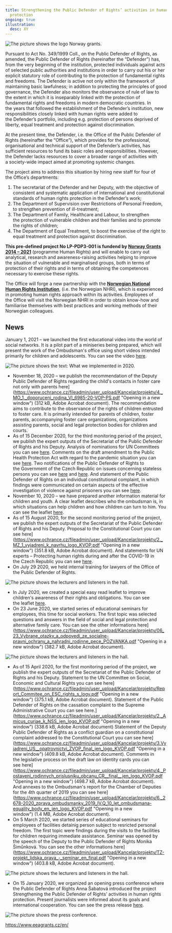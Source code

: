 ```yaml
---
title: Strengthening the Public Defender of Rights’ activities in human rights
  protection
ongoing: true
illustration:
  desc: XY
---
```


![The picture shows the logo Norway grants.](norway_grants_2.png)

Pursuant to Act No. 349/1999 Coll., on the Public Defender of Rights, as amended, the Public Defender of Rights (hereinafter the “Defender”) has, from the very beginning of the institution, protected individuals against acts of selected public authorities and institutions in order to carry out his or her explicit statutory role of contributing to the protection of fundamental rights and freedoms. The Defender is active not only within the framework of maintaining basic lawfulness; in addition to protecting the principles of good governance, the Defender also monitors the observance of rule of law to the extent in which it is inseparably linked with the protection of fundamental rights and freedoms in modern democratic countries. In the years that followed the establishment of the Defender’s institution, new responsibilities closely linked with human rights were added to the Defender’s portfolio, including e.g. protection of persons deprived of liberty, equal treatment and protection against discrimination.

At the present time, the Defender, i.e. the Office of the Public Defender of Rights (hereinafter the “Office”), which provides for the professional, organisational and technical support of the Defender’s activities, has sufficient resources to fund its basic roles and responsibilities. However, the Defender lacks resources to cover a broader range of activities with a society-wide impact aimed at promoting systemic changes.

The project aims to address this situation by hiring new staff for four of the Office’s departments:

1. The secretariat of the Defender and her Deputy, with the objective of consistent and systematic application of international and constitutional standards of human rights protection in the Defender’s work;
2. The Department of Supervision over Restrictions of Personal Freedom, to strengthen prevention of ill-treatment;
3. The Department of Family, Healthcare and Labour, to strengthen the protection of vulnerable children and their families and to promote the rights of children;
4. The Department of Equal Treatment, to boost the exercise of the right to equal treatment and protection against discrimination.

**This pre-defined project No LP-PDP3-001 is fundend by [Norway Grants 2014 – 2021](https://www.eeagrants.cz/en/programmes/human-rights/general-information)** (programme Human Rights) and will enable to carry out analytical, research and awareness-raising activities helping to improve the situation of vulnerable and marginalised groups, both in terms of protection of their rights and in terms of obtaining the competences necessary to exercise these rights.

The Office will forge a new partnership with the **[Norwegian National Human Rights Institution](https://www.nhri.no/)**, (i.e. the Norwegian NHRI), which is experienced in promoting human rights approach within its activities. Employees of the Office will visit the Norwegian NHRI in order to obtain know-how and familiarise themselves with best practices and working methods of their Norwegian colleagues.

## News

January 1, 2021 – we launched the first educational video into the world of social networks. It is a pilot part of a miniseries being prepared, which will present the work of the Ombudsman's office using short videos intended primarily for children and adolescents. You can see the video [here](https://www.youtube.com/watch?v=iiw2OM4jDbA).

![The picture shows the text: What we implemented in 2020.](what_we_implemented.jpg)

- November 18, 2020 – we publish the recommendation of the Deputy Public Defender of Rights regarding the child's contacts in foster care not only with parents here](https://www.ochrance.cz/fileadmin/user_upload/Kancelar/projekty/4._MO_1._doporuceni_rodina_VI_6985-20-VOP-PS.pdf "Opening in a new window") (312 kB, Adobe Acrobat document). The recommendation aims to contribute to the observance of the rights of children entrusted to foster care. It is primarily intended for parents of children, foster parents, accompanying foster care organizations, organizations assisting parents, social and legal protection bodies for children and courts.
- As of 15 December 2020, for the third monitoring period of the project, we publish the expert outputs of the Secretariat of the Public Defender of Rights and his Deputy. Analysis of nominations for UN Committees you can see [here](https://www.ochrance.cz/fileadmin/user_upload/Kancelar/projekty/3._MO_1.Analyza_k_navrhovani_kandidatu_do_vyboru_OSN_s_logy.pdf). Comments on the draft amendment to the Public Health Protection Act with regard to the pandemic situation you can see [here](https://www.ochrance.cz/fileadmin/user_upload/Kancelar/projekty/3._MO_2._51333_2020_MZCR_Ochrana_verejneho_zdravi_pripominky.pdf). Two notifications of the Public Defender of Rights to the Government of the Czech Republic on issues concerning stateless persons you can see [here](https://www.ochrance.cz/fileadmin/user_upload/Kancelar/projekty/3._MO_3.SZD_32-2020__osoby_bez_statni_prislusnosti_.pdf) and [here](https://www.ochrance.cz/fileadmin/user_upload/Kancelar/projekty/3._MO_4.SZD_33-2020__osoby_bez_statni_prislusnosti_.pdf). And statement of the Public Defender of Rights on an individual constitutional complaint, in which findings were communicated on certain aspects of the effective investigation of violence against prisoners you can see [here](https://www.ochrance.cz/fileadmin/user_upload/Kancelar/projekty/3._MO_5.SZD_29-2020-LH_anon.pdf).
- November 10, 2020 – we have prepared another information material for children and youth. A clear leaflet describes who the ombudsman is, in which situations can help children and how children can turn to him. You can see the leaflet [here](https://deti.ochrance.cz/aktuality/jsme-tu-pro-tebe-i-v-teto-dobe/).
- As of 15 August 2020, for the second monitoring period of the project, we publish the expert outputs of the Secretariat of the Public Defender of Rights and his Deputy. Proposal to the Constitutional Court you can see here](https://www.ochrance.cz/fileadmin/user_upload/Kancelar/projekty/2._MZ_1_vyjadreni_k_navrhu_logo_KVOP.pdf "Opening in a new window") (351.8 kB, Adobe Acrobat document). And statements for UN experts – Protecting human rights during and after the COVID-19 in the Czech Republic you can see [here](https://www.ochrance.cz/fileadmin/user_upload/Kancelar/projekty/2._MZ_2_Czech_Republic_join_questionnaire_COVID_Report_s_logy.pdf).
- On July 29 2020, we held internal training for lawyers of the Office of the Public Defender of Rights.

![The picture shows the lecturers and listeners in the hall.](interni_skoleni_norske_fondy_.jpg)

- In July 2020, we created a special easy read leaflet to improve children's awareness of their rights and obligations. You can see the leaflet [here](https://deti.ochrance.cz/decak/).
- On 23 June 2020, we started series of educational seminars for employees, this time for social workers. The first topic was selected questions and answers in the field of social and legal protection and alternative family care. You can see the other informations here](https://www.ochrance.cz/fileadmin/user_upload/Kancelar/projekty/06_23_Vybrane_otazky_a_odpovedi_ze_socialne-pravni_ochrany_a_nahradni_rodinne_pece_POZVANKA.pdf "Opening in a new window") (382.7 kB, Adobe Acrobat document).

![The picture shows the lecturers and listeners in the hall.](vzdelavaci_setkani_norske_fondy_.jpg)

- As of 15 April 2020, for the first monitoring period of the project, we publish the expert outputs of the Secretariat of the Public Defender of Rights and his Deputy. Statement to the UN Committee on Social, Economic and Cultural Rights you can see here](https://www.ochrance.cz/fileadmin/user_upload/Kancelar/projekty/Report_Commitee_on_ESC_rights_s_logy.pdf "Opening in a new window") (375.1 kB, Adobe Acrobat document). Statement of the Public Defender of Rights on the cassation complaint to the Supreme Administrative Court you can see here.](https://www.ochrance.cz/fileadmin/user_upload/Kancelar/projekty/2._Amicus_curiae_k_NSS_jen_logo_KVOP.pdf "Opening in a new window") (338.6 kB, Adobe Acrobat document) Statement of the Deputy Public Defender of Rights as a conflict guardian on a constitutional complaint addressed to the Constitutional Court you can see here](https://www.ochrance.cz/fileadmin/user_upload/Kancelar/projekty/3.Vyjadreni_US__opatrovnictvi_ZVOP_final_jen_logo_KVOP.pdf "Opening in a new window") (409.8 kB, Adobe Acrobat document). Comments in the legislative process on the draft law on identity cards you can see here](https://www.ochrance.cz/fileadmin/user_upload/Kancelar/projekty/4._Postaveni_rodinnych_prislusniku_obcanu_CR__final__jen_logo_KVOP.pdf "Opening in a new window") (498.7 kB, Adobe Acrobat document). And annexes to the Ombudsman's report for the Chamber of Deputies for the 4th quarter of 2019 you can see here](https://www.ochrance.cz/fileadmin/user_upload/Kancelar/projekty/6._2678-2020_zprava_ombudsmanky_2019_IV.Q_10_let_ombudsmana-equality_body_en_jen_logo_KVOP.pdf "Opening in a new window") (1.4 MB, Adobe Acrobat document).
- On 5 March 2020, we started series of educational seminars for employees of facilities detainig person subject to resricted personal freedom. The first topic were findings during the visits to the facilities for children requiring immediate assistance. Seminar was opened by the speech of the Deputy to the Public Defender of Rights Monika Šimůnková. You can see the other informations here](https://www.ochrance.cz/fileadmin/user_upload/Kancelar/projekty/TZ-projekt_lidska_prava_-_seminar_en_final.pdf "Opening in a new window") (403.8 kB, Adobe Acrobat document).

![The picture shows the lecturers and listeners in the hall.](vzdelavaci_seminare_norske_fondy_.png)

- On 15 January 2020, we organized an opening press conference where the Public Defender of Rights Anna Šabatová introduced the project Strengthening the Public Defender of Rights’ activities in human rights protection. Present journalists were informed about its goals and international cooperation. You can see the press release [here](https://www.ochrance.cz/en/news/press-releases-2020/plan-to-expand-the-human-rights-activities-of-the-public-defender-of-rights/).

![The picture shows the press conference.](tk_norske_fondy_.png)

<https://www.eeagrants.cz/en/>
